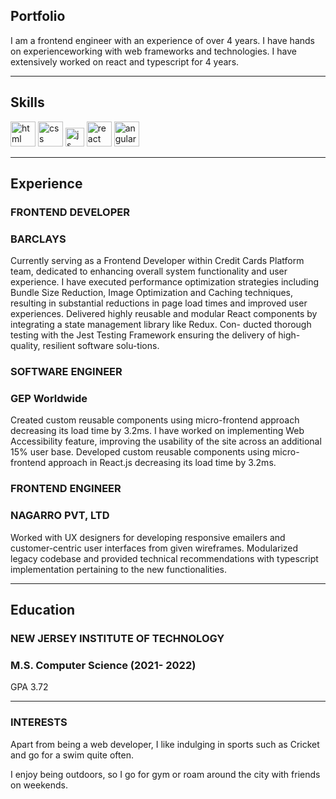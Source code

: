 ## Portfolio

I am a frontend engineer with an experience of over 4 years. I have hands on experienceworking with web frameworks and technologies. I have extensively worked on react and typescript for 4 years.

---

## Skills

<p align='left'>
  <img src="https://upload.wikimedia.org/wikipedia/commons/thumb/6/61/HTML5_logo_and_wordmark.svg/2048px-HTML5_logo_and_wordmark.svg.png" alt="html" width="40" height="40">
  <img src='https://upload.wikimedia.org/wikipedia/commons/thumb/d/d5/CSS3_logo_and_wordmark.svg/1200px-CSS3_logo_and_wordmark.svg.png' alt="css" width="40" height="40">
  <img src='https://upload.wikimedia.org/wikipedia/commons/6/6a/JavaScript-logo.png' height='30' width='auto' alt="js">
   <img src="https://upload.wikimedia.org/wikipedia/commons/thumb/a/a7/React-icon.svg/1280px-React-icon.svg.png" alt="react" width="auto" height="40"/>
   <img src="https://angular.io/assets/images/logos/angular/angular.svg" alt="angular" width="40" height="40"/>
</p>

---

## Experience

### **FRONTEND DEVELOPER**
### BARCLAYS

Currently serving as a Frontend Developer within Credit Cards Platform team, dedicated to enhancing overall system functionality and user experience. I have executed performance optimization strategies including Bundle Size Reduction, Image Optimization and Caching techniques, resulting in substantial reductions in page load times and improved user experiences. Delivered highly reusable and modular React components by integrating a state management library like Redux. Con-
ducted thorough testing with the Jest Testing Framework ensuring the delivery of high-quality, resilient software solu-tions.


### **SOFTWARE ENGINEER**
### GEP Worldwide

Created custom reusable components using micro-frontend approach decreasing its load time by 3.2ms. I have worked on implementing Web Accessibility feature, improving the usability of the site across an additional 15% user base. Developed custom reusable components using micro-frontend approach in React.js decreasing its load time by 3.2ms.

### **FRONTEND ENGINEER**
### NAGARRO PVT, LTD

Worked with UX designers for developing responsive emailers and customer-centric user interfaces from given wireframes. Modularized legacy codebase and provided technical recommendations with typescript implementation pertaining to
the new functionalities.

---

## Education

### **NEW JERSEY INSTITUTE OF TECHNOLOGY**
### M.S. Computer Science (2021- 2022)
GPA 3.72

---

### INTERESTS
Apart from being a web developer, I like indulging in sports such as Cricket and go for a swim quite often.

I enjoy being outdoors, so I go for gym or roam around the city with friends on weekends.

